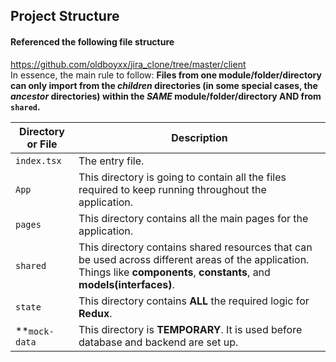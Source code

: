 ## Project Structure

#### Referenced the following file structure

https://github.com/oldboyxx/jira_clone/tree/master/client<br>
In essence, the main rule to follow: **Files from one module/folder/directory can only import from the _children_ directories (in some special cases, the _ancestor_ directories) within the _SAME_ module/folder/directory AND from `shared`.**

| Directory or File | Description                                                                                                                                                                 |
| ----------------- | --------------------------------------------------------------------------------------------------------------------------------------------------------------------------- |
| `index.tsx `      | The entry file.                                                                                                                                                             |
| `App`             | This directory is going to contain all the files required to keep running throughout the application.                                                                       |
| `pages`           | This directory contains all the main pages for the application.                                                                                                             |
| `shared`          | This directory contains shared resources that can be used across different areas of the application. Things like **components**, **constants**, and **models(interfaces)**. |
| `state`           | This directory contains **ALL** the required logic for **Redux**.                                                                                                           |
| \*\*`mock-data`   | This directory is **TEMPORARY**. It is used before database and backend are set up.                                                                                         |
